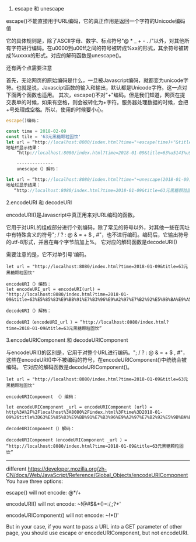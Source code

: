 1. escape 和 unescape

escape()不能直接用于URL编码，它的真正作用是返回一个字符的Unicode编码值

它的具体规则是，除了ASCII字母、数字、标点符号"@ * _ + - . /"以外，对其他所有字符进行编码。在u0000到u00ff之间的符号被转成%xx的形式，其余符号被转成%uxxxx的形式。对应的解码函数是unescape()。

还有两个点需要注意

首先，无论网页的原始编码是什么，一旦被Javascript编码，就都变为unicode字符。也就是说，Javascipt函数的输入和输出，默认都是Unicode字符。这一点对下面两个函数也适用。
其次，escape()不对"+"编码。但是我们知道，网页在提交表单的时候，如果有空格，则会被转化为+字符。服务器处理数据的时候，会把+号处理成空格。所以，使用的时候要小心。

```js
escape()编码：

const time = 2018-02-09
const tile = '63元黑糖颗粒固饮'
let url = “http://localhost:8080/index.html?time="+escape(time)+"&title="+escape(tile)
地址栏显示结果：
    “http://localhost:8080/index.html?time=2018-01-09&title=63%u5143%u9ED1%u7CD6%u9897%u7C92%u56FA%u996E"

    --------------
    unescape（）解码：

let url = “http://localhost:8080/index.html?time="+unescape(2018-01-09)+"&title="+unescape(63%u5143%u9ED1%u7CD6%u9897%u7C92%u56FA%u996E)
地址栏显示结果：
   “http://localhost:8080/index.html?time=2018-01-09&title=63元黑糖颗粒固饮"
```

2.encodeURI 和 decodeURI

encodeURI()是Javascript中真正用来对URL编码的函数。

它用于对URL的组成部分进行个别编码，除了常见的符号以外，对其他一些在网址中有特殊含义的符号"; / ? : @ & = + $ , #"，也不进行编码。编码后，它输出符号的utf-8形式，并且在每个字节前加上%。
它对应的解码函数是decodeURI()

需要注意的是，它不对单引号'编码。

```JS
let url = "http://localhost:8080/index.html?time=2018-01-09&title=63元黑糖颗粒固饮"

encodeURI（）编码：
let encodeURI_url = encodeURI(url) = "http://localhost:8080/index.html?time=2018-01-09&title=63%E5%85%83%E9%BB%91%E7%B3%96%E9%A2%97%E7%B2%92%E5%9B%BA%E9%A5%AE"

decodeURI（）解码：

decodeURI（encodeURI_url ）= “http://localhost:8080/index.html?time=2018-01-09&title=63元黑糖颗粒固饮”

```

3.encodeURIComponent 和 decodeURIComponent

与encodeURI()的区别是，它用于对整个URL进行编码。"; / ? : @ & = + $ , #"，这些在encodeURI()中不被编码的符号，在encodeURIComponent()中统统会被编码。
它对应的解码函数是decodeURIComponent()。

```JS
let url = "http://localhost:8080/index.html?time=2018-01-09&title=63元黑糖颗粒固饮"

encodeURIComponent （）编码：

let encodeURIComponent _url = encodeURIComponent (url) = http%3A%2F%2Flocalhost%3A8080%2Findex.html%3Ftime%3D2018-01-09%26title%3D63%E5%85%83%E9%BB%91%E7%B3%96%E9%A2%97%E7%B2%92%E5%9B%BA%E9%A5%AE

decodeURIComponent（）解码：

decodeURIComponent（encodeURIComponent _url ）= “http://localhost:8080/index.html?time=2018-01-09&title=63元黑糖颗粒固饮”

```

-----
different
<https://developer.mozilla.org/zh-CN/docs/Web/JavaScript/Reference/Global_Objects/encodeURIComponent>
You have three options:

escape() will not encode: @*/+

encodeURI() will not encode: ~!@#$&*()=:/,;?+'

encodeURIComponent() will not encode: ~!*()'

But in your case, if you want to pass a URL into a GET parameter of other page, you should use escape or encodeURIComponent, but not encodeURI.
